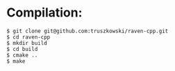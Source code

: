 # Compilation:

	$ git clone git@github.com:truszkowski/raven-cpp.git
	$ cd raven-cpp
	$ mkdir build
	$ cd build
	$ cmake ..
	$ make
